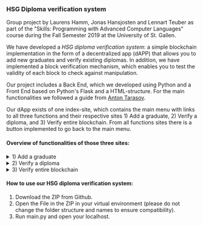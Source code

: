### HSG Diploma verification system

Group project by Laurens Hamm, Jonas Hansjosten and Lennart Teuber as part of the "Skills:  Programming with Advanced Computer Languages" course during the Fall Semester 2019 at the University of St. Gallen.

We have developed a *HSG diploma verification system*: a simple blockchain implementation in the form of a decentralized app (dAPP) that allows you to add new graduates and verify existing diplomas. In addition, we have implemented a block verification mechanism, which enables you to test the validity of each block to check against manipulation.

Our project includes a Back End, which we developed using Python and a Front End based on Python's Flask and a HTML-structure. For the main functionalities we followed a guide from [Anton Tarasov](https://u.today/how-to-build-a-blockchain-application-with-python). 

Our dApp exists of one index-site, which contains the main menu with links to all three functions and their respective sites 1) Add a graduate, 2) Verify a diploma, and 3) Verify entire blockchain. From all functions sites there is a button implemented to go back to the main menu.

#### Overview of functionalities of those three sites:

<details>
<summary>1) Add a graduate</summary>
  
This page has five input fields (University key, Graduate name, Date of birth, Study  programm, Date of graduation). The University key is 12345, which ensures that only HSG officials can add new graduates. The input fields can be filled by choosing values from the drop-down list, except for the field "Graduate name", which is unrestricted. If all fields are filled in correctly, a new block in the chain will be created by clicking on the button "Submitting Graduation". If the input is not correct, an error message will occur.
</details>

<details>
<summary>2) Verify a diploma</summary>
  
This page allows everyone to check, if the respective person actually has a HSG Diploma. Therefore, the same input fields must be filled compared to the "Add a graduate site". Only the "University key" is not needed. By clicking on "Check Diploma", all currently existing blocks will be checked for consistency of information.
</details>

<details>
<summary>3) Verify entire blockchain</summary>
  
This page enables users to check, whether any blocks were manipulated and therefore the blockchain is corrupted. It shows the status of all blocks. The status can be "genuine" (not manipulated) or "fake" (manipulated) or "unverifiable" in case it is the last block.
</details>


#### How to use our HSG diploma verification system:
1) Download the ZIP from Github.
2) Open the File in the ZIP in your virtual environment (please do not change the folder structure and names to ensure compatibility).
3) Run main.py and open your localhost.
